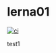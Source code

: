 # lerna01

[![ci][1]][2]

test1

[1]: https://github.com/fbtmp/lerna01/workflows/ci/badge.svg
[2]: https://github.com/fbtmp/lerna01/actions
